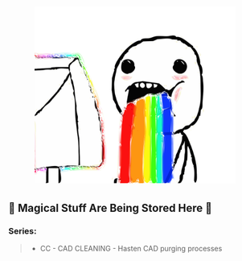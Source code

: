  <h1 align="center">
    <img src="../docs/images/rainbow-puke.svg" alt="Logo" width="400" height="350">


## :rainbow: Magical Stuff Are Being Stored Here :rainbow: 

### Series:

> - CC - CAD CLEANING - Hasten CAD purging processes